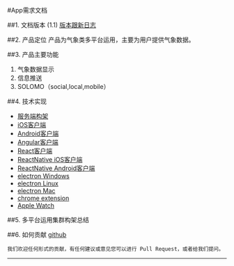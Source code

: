 #App需求文档


##1. 文档版本 (1.1)
 [ 版本跟新日志 ](UpdateVersionLog.md)

##2. 产品定位
产品为气象类多平台运用，主要为用户提供气象数据。

##3. 产品主要功能
1. 气象数据显示
2. 信息推送
3. SOLOMO（social,local,mobile）

##4. 技术实现
* [服务端构架](Server_Architecture.md)
* [iOS客户端]()
* [Android客户端]()
* [Angular客户端]()
* [React客户端]()
* [ReactNative iOS客户端]()
* [ReactNative Android客户端]()
* [electron Windows]()
* [electron Linux]()
* [electron Mac]()
* [chrome extension]()
* [Apple Watch]()

##5. 多平台运用集群构架总结

##6. 如何贡献
[github](https://github.com/huliyou/foggy_app)
    
    我们欢迎任何形式的贡献，有任何建议或意见您可以进行 Pull Request，或者给我们提问。

---
[](fog.jpg)
    





